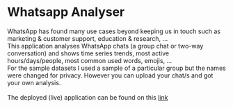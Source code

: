 # Whatsapp Analyser

WhatsApp has found many use cases beyond keeping us in touch such as marketing & customer support, education & research, ... <br> 
This application analyses WhatsApp chats (a group chat or two-way conversation) and shows time series trends, most active hours/days/people, most common used words, emojis, ...<br> For the sample datasets I used a sample of a particular group but the names were changed for privacy. However you can upload your chat/s and got your own analysis. <br> <br> The deployed (live) application can be found on this [link](https://nzagaspard-whatsapp-chats-analyser-app-sdjgta.streamlit.app)
